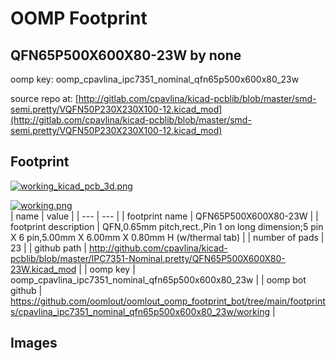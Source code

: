 # OOMP Footprint  
## QFN65P500X600X80-23W  by none  
  
oomp key: oomp_cpavlina_ipc7351_nominal_qfn65p500x600x80_23w  
  
source repo at: [http://gitlab.com/cpavlina/kicad-pcblib/blob/master/smd-semi.pretty/VQFN50P230X230X100-12.kicad_mod](http://gitlab.com/cpavlina/kicad-pcblib/blob/master/smd-semi.pretty/VQFN50P230X230X100-12.kicad_mod)  
## Footprint  
  
[![working_kicad_pcb_3d.png](working_kicad_pcb_3d_600.png)](working_kicad_pcb_3d.png)  
  
[![working.png](working_600.png)](working.png)  
| name | value | 
| --- | --- | 
| footprint name | QFN65P500X600X80-23W | 
| footprint description | QFN,0.65mm pitch,rect.,Pin 1 on long dimension;5 pin X 6 pin,5.00mm X 6.00mm X 0.80mm H (w/thermal tab) | 
| number of pads | 23 | 
| github path | http://github.com/cpavlina/kicad-pcblib/blob/master/IPC7351-Nominal.pretty/QFN65P500X600X80-23W.kicad_mod | 
| oomp key | oomp_cpavlina_ipc7351_nominal_qfn65p500x600x80_23w | 
| oomp bot github | https://github.com/oomlout/oomlout_oomp_footprint_bot/tree/main/footprints/cpavlina_ipc7351_nominal_qfn65p500x600x80_23w/working | 
## Images  
